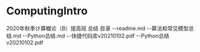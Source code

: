 # ComputingIntro
2020年秋季计算概论（B）提高班 总结
目录
--readme.md
--算法和常见模型总结.md
--Python总结.md
--快捷代码库v20210102.pdf
--Python总结v20210102.pdf

